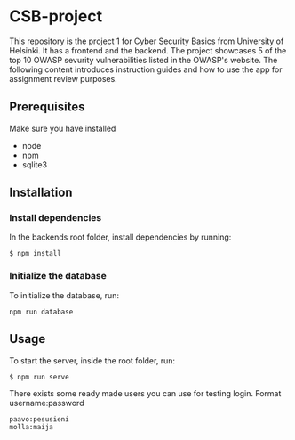 # CSB-project
This repository is the project 1 for Cyber Security Basics from University of Helsinki. It has a frontend and the backend. The project showcases 5 of the top 10 OWASP sevurity vulnerabilities listed in the OWASP's website. The following content introduces instruction guides and how to use the app for assignment review purposes.

## Prerequisites
Make sure you have installed
- node
- npm
- sqlite3

## Installation

### Install dependencies
In the backends root folder, install dependencies by running:

```
$ npm install
```

### Initialize the database
To initialize the database, run:
```
npm run database
```

## Usage
To start the server, inside the root folder, run:
```
$ npm run serve
```

There exists some ready made users you can use for testing login. Format username:password
```
paavo:pesusieni
molla:maija
```